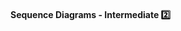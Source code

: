 <link rel="stylesheet" href="{{baseUrl}}/css/textbook.css">

<div class="website-content">

<div id="title">

#### Sequence Diagrams - Intermediate :two:

</div>

<div id="body">



</div>

<div id="extras">

<include src="exercises.md" />

<div>

</div>
